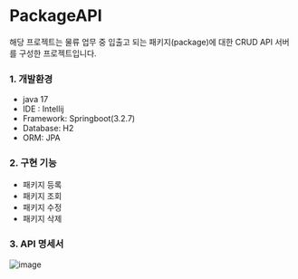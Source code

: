 # PackageAPI
해당 프로젝트는 물류 업무 중 입출고 되는 패키지(package)에 대한 CRUD API 서버를 구성한 프로젝트입니다.

### 1. 개발환경
-   java 17
-   IDE : Intellij
-   Framework: Springboot(3.2.7)
-   Database: H2
-   ORM: JPA

### 2.  구현 기능
- 패키지 등록
- 패키지 조회
- 패키지 수정
- 패키지 삭제

### 3.   API 명세서
![image](https://github.com/tjtmddk720/PackageAPI/assets/83910139/9bd2e9ef-5a46-433f-98e6-1a78b7eb15af)
